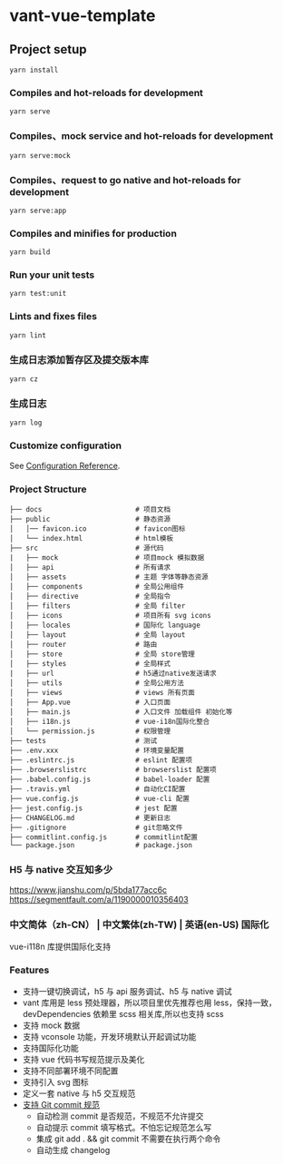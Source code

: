 # vant-vue-template

## Project setup

```
yarn install
```

### Compiles and hot-reloads for development

```
yarn serve
```

### Compiles、mock service and hot-reloads for development

```
yarn serve:mock
```

### Compiles、request to go native and hot-reloads for development

```
yarn serve:app
```

### Compiles and minifies for production

```
yarn build
```

### Run your unit tests

```
yarn test:unit
```

### Lints and fixes files

```
yarn lint
```

### 生成日志添加暂存区及提交版本库

```
yarn cz
```

### 生成日志

```
yarn log
```

### Customize configuration

See [Configuration Reference](https://cli.vuejs.org/config/).

### Project Structure

```
├── docs                       # 项目文档
├── public                     # 静态资源
│   │── favicon.ico            # favicon图标
│   └── index.html             # html模板
├── src                        # 源代码
|   ├── mock                   # 项目mock 模拟数据
│   ├── api                    # 所有请求
│   ├── assets                 # 主题 字体等静态资源
│   ├── components             # 全局公用组件
│   ├── directive              # 全局指令
│   ├── filters                # 全局 filter
│   ├── icons                  # 项目所有 svg icons
│   ├── locales                # 国际化 language
│   ├── layout                 # 全局 layout
│   ├── router                 # 路由
│   ├── store                  # 全局 store管理
│   ├── styles                 # 全局样式
|   ├── url                    # h5通过native发送请求
│   ├── utils                  # 全局公用方法
│   ├── views                  # views 所有页面
│   ├── App.vue                # 入口页面
│   ├── main.js                # 入口文件 加载组件 初始化等
│   ├── i18n.js                # vue-i18n国际化整合
│   └── permission.js          # 权限管理
├── tests                      # 测试
├── .env.xxx                   # 环境变量配置
├── .eslintrc.js               # eslint 配置项
├── .browserslistrc            # browserslist 配置项
├── .babel.config.js           # babel-loader 配置
├── .travis.yml                # 自动化CI配置
├── vue.config.js              # vue-cli 配置
├── jest.config.js             # jest 配置
├── CHANGELOG.md               # 更新日志
├── .gitignore                 # git忽略文件
├── commitlint.config.js       # commitlint配置
└── package.json               # package.json

```

### H5 与 native 交互知多少

https://www.jianshu.com/p/5bda177acc6c
https://segmentfault.com/a/1190000010356403

### 中文简体（zh-CN） | 中文繁体(zh-TW) | 英语(en-US) 国际化

vue-i118n 库提供国际化支持

### Features

- 支持一键切换调试，h5 与 api 服务调试、h5 与 native 调试
- vant 库用是 less 预处理器，所以项目里优先推荐也用 less，保持一致，devDependencies 依赖里 scss 相关库,所以也支持 scss
- 支持 mock 数据
- 支持 vconsole 功能，开发环境默认开起调试功能
- 支持国际化功能
- 支持 vue 代码书写规范提示及美化
- 支持不同部署环境不同配置
- 支持引入 svg 图标
- 定义一套 native 与 h5 交互规范
- [支持 Git commit 规范](https://developer.aliyun.com/mirror/npm/package/vue-cli-plugin-commitlint)
  - 自动检测 commit 是否规范，不规范不允许提交
  - 自动提示 commit 填写格式。不怕忘记规范怎么写
  - 集成 git add . && git commit 不需要在执行两个命令
  - 自动生成 changelog
